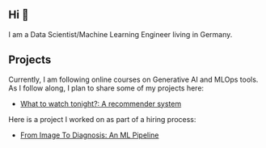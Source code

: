 ## Hi 👋

I am a Data Scientist/Machine Learning Engineer living in Germany.

## Projects

Currently, I am following online courses on Generative AI and MLOps tools. As I follow along, I plan to share some of my projects here:
- [What to watch tonight?: A recommender system](https://github.com/gekinci/movie_recommendation)

Here is a project I worked on as part of a hiring process:
- [From Image To Diagnosis: An ML Pipeline](https://github.com/gekinci/histoGPT_pipeline)




<!--
**gekinci/gekinci** is a ✨ _special_ ✨ repository because its `README.md` (this file) appears on your GitHub profile.

Here are some ideas to get you started:

- 🔭 I’m currently working on ...
- 🌱 I’m currently learning ...
- 👯 I’m looking to collaborate on ...
- 🤔 I’m looking for help with ...
- 💬 Ask me about ...
- 📫 How to reach me: ...
- 😄 Pronouns: ...
- ⚡ Fun fact: ...
-->
